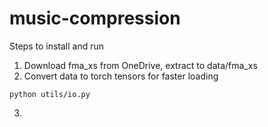 # music-compression

Steps to install and run

1. Download fma_xs from OneDrive, extract to data/fma_xs
2. Convert data to torch tensors for faster loading

```python utils/io.py```

3.